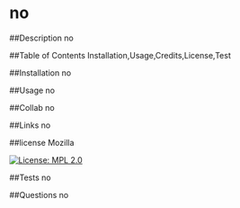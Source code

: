 # no

  ##Description no

  ##Table of Contents Installation,Usage,Credits,License,Test

  ##Installation no

  ##Usage no

  ##Collab no

  ##Links no

  ##license Mozilla

  [![License: MPL 2.0](https://img.shields.io/badge/License-MPL_2.0-brightgreen.svg)](https://opensource.org/licenses/MPL-2.0)

  ##Tests no

  ##Questions no
